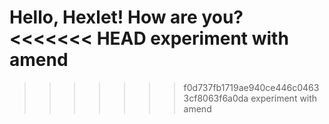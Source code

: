 Hello, Hexlet! How are you?
<<<<<<< HEAD
experiment with amend
=======
>>>>>>> f0d737fb1719ae940ce446c04633cf8063f6a0da
experiment with amend
